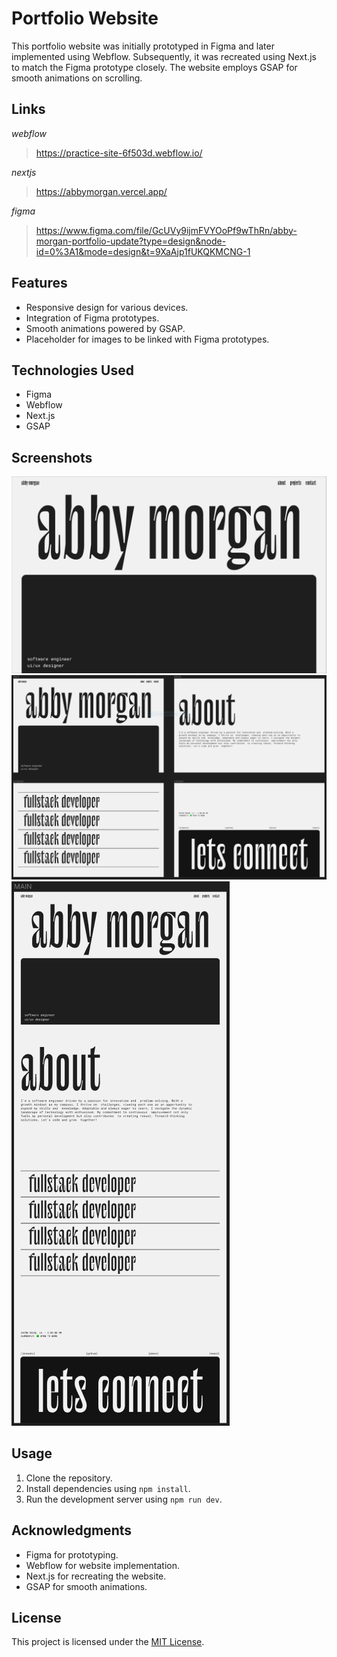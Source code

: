 # Portfolio Website

This portfolio website was initially prototyped in Figma and later implemented using Webflow. Subsequently, it was recreated using Next.js to match the Figma prototype closely. The website employs GSAP for smooth animations on scrolling.

## Links

_webflow_

> https://practice-site-6f503d.webflow.io/

_nextjs_

> https://abbymorgan.vercel.app/

_figma_

> https://www.figma.com/file/GcUVy9ijmFVYOoPf9wThRn/abby-morgan-portfolio-update?type=design&node-id=0%3A1&mode=design&t=9XaAjp1fUKQKMCNG-1

## Features

- Responsive design for various devices.
- Integration of Figma prototypes.
- Smooth animations powered by GSAP.
- Placeholder for images to be linked with Figma prototypes.

## Technologies Used

- Figma
- Webflow
- Next.js
- GSAP

## Screenshots

![Placeholder Image 1](./images/figma-main.PNG)
![Placeholder Image 2](./images/figma-prototype.PNG)
![Placeholder Image 3](./images/figma-full.PNG)

## Usage

1. Clone the repository.
2. Install dependencies using `npm install`.
3. Run the development server using `npm run dev`.

## Acknowledgments

- Figma for prototyping.
- Webflow for website implementation.
- Next.js for recreating the website.
- GSAP for smooth animations.

## License

This project is licensed under the [MIT License](LICENSE).
